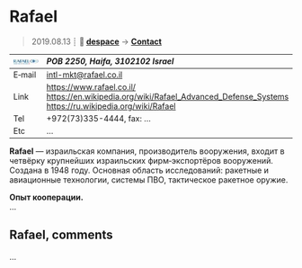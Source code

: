# Rafael
> 2019.08.13 ┊ **🚀 [despace](index.md)** → **[Contact](contact.md)**

|[![](f/contact/r/rafael_logo1_thumb.jpg)](f/contact/r/rafael_logo1.png)|*POB 2250, Haifa, 3102102 Israel*|
|:--|:--|
|E‑mail| <intl-mkt@rafael.co.il> |
|Link| <https://www.rafael.co.il/><br> <https://en.wikipedia.org/wiki/Rafael_Advanced_Defense_Systems><br> <https://ru.wikipedia.org/wiki/Rafael>  |
|Tel| +972(73)335-4444, fax: … |
|Etc| … |

**Rafael** — израильская компания, производитель вооружения, входит в четвёрку крупнейших израильских фирм‑экспортёров вооружений. Создана в 1948 году. Основная область исследований: ракетные и авиационные технологии, системы ПВО, тактическое ракетное оружие.

**Опыт кооперации.**  
…


<p style="page-break-after:always"> </p>

## Rafael, comments

…

